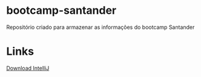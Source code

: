 # bootcamp-santander
Repositório criado para armazenar as informações do bootcamp Santander

# Links
[Download IntelliJ](https://www.jetbrains.com/help/idea/installation-guide.html)
